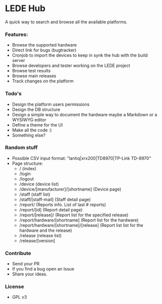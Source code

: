 # LEDE Hub
A quick way to search and browse all the available platforms.

### Features:
  - Browse the supported hardware
  - Direct link for bugs (bugtracker)
  - Cronjob to import the devices to keep in synk the hub with the build server
  - Browse developers and tester working on the LEDE project
  - Browse test results
  - Browse main releases
  - Track changes on the platform
 
### Todo's
  - Design the platform users permissions
  - Design the DB structure
  - Design a simple way to document the hardware maybe a Markdown or a WYSIWYG editor
  - Define a theme for the UI
  - Make all the code :)
  - Something else?

### Random stuff
 - Possible CSV input format: "lantiq|xrx200|TD8970|TP-Link TD-8970"
 - Page structure:
   - / (index)
   - /login
   - /logout
   - /device (device list)
   - /device/[manufacturer]/[shortname] (Device page)
   - /staff (staff list)
   - /staff/[staff-mail] (Staff detail page)
   - /report/ (Reports info. List of last # reports)
   - /report/[id] (Report detail page)
   - /report/[release]/ (Report list for the specified release)
   - /report/hardware/[shortname] (Report list for the hardware)
   - /report/hardware/[shortname]/[release] (Report list list for the hardware and the release)
   - /release (release list)
   - /release/[version]

### Contribute
  - Send your PR
  - If you find a bug open an Issue
  - Share your ideas.

### License
  - GPL v3
